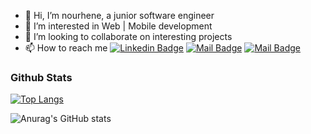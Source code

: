 - 👋 Hi, I’m nourhene, a junior software engineer
- 👀 I’m interested in Web | Mobile development
- 💞️ I’m looking to collaborate on interesting projects
- 📫 How to reach me [![Linkedin Badge](https://img.shields.io/badge/-NourheneOueslati-0e76a8?style=flat&labelColor=0e76a8&logo=linkedin&logoColor=white)](https://www.linkedin.com/in/nourhène-oueslati/) [![Mail Badge](https://img.shields.io/badge/-Nourhene-e84393?style=flat&labelColor=e84393&logo=instagram&logoColor=white)](https://www.instagram.com/nourhene.oueslati/?hl=fr) [![Mail Badge](https://img.shields.io/badge/-NourheneOueslati-c0392b?style=flat&labelColor=c0392b&logo=gmail&logoColor=white)](mailto:oueslatinnourhene@gmail.com) 
### Github Stats
 [![Top Langs](https://github-readme-stats.vercel.app/api/top-langs/?username=nurhene&layout=compact&theme=onedark&card_width=445)](https://github.com/anuraghazra/github-readme-stats)

![Anurag's GitHub stats](https://github-readme-stats.vercel.app/api?username=nurhene&count_private=true&theme=onedark&hide=contribs,prs)
<!---
nurhene/nurhene is a ✨ special ✨ repository because its `README.md` (this file) appears on your GitHub profile.
You can click the Preview link to take a look at your changes.
--->
